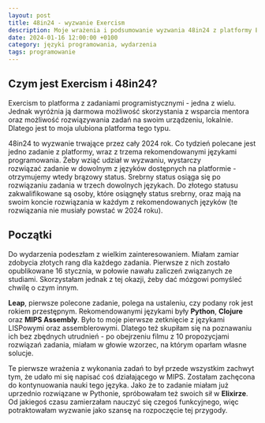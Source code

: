 ```yaml
---
layout: post
title: 48in24 - wyzwanie Exercism
description: Moje wrażenia i podsumowanie wyzwania 48in24 z platformy Exercism
date: 2024-01-16 12:00:00 +0100
category: języki programowania, wydarzenia
tags: programowanie
---
```


## Czym jest Exercism i 48in24?

Exercism to platforma z zadaniami programistycznymi - jedna z wielu. Jednak wyróżnia ją darmowa możliwość skorzystania z wsparcia mentora oraz możliwość rozwiązywania zadań na swoim urządzeniu, lokalnie. Dlatego jest to moja ulubiona platforma tego typu.

48in24 to wyzwanie trwające przez cały 2024 rok. Co tydzień polecane jest jedno zadanie z platformy, wraz z trzema rekomendowanymi językami programowania. Żeby wziąć udział w wyzwaniu, wystarczy rozwiązać zadanie w dowolnym z języków dostępnych na platformie - otrzymujemy wtedy brązowy status. Srebrny status osiąga się po rozwiązaniu zadania w trzech dowolnych językach. Do złotego statusu zakwalifikowane są osoby, które osiągnęły status srebrny, oraz mają na swoim koncie rozwiązania w każdym z rekomendowanych języków (te rozwiązania nie musiały powstać w 2024 roku).

## Początki

Do wydarzenia podeszłam z wielkim zainteresowaniem. Miałam zamiar zdobycia złotych rang dla każdego zadania. Pierwsze z nich zostało opublikowane 16 stycznia, w połowie nawału zaliczeń związanych ze studiami. Skorzystałam jednak z tej okazji, żeby dać mózgowi pomyśleć chwilę o czym innym.

**Leap**, pierwsze polecone zadanie, polega na ustaleniu, czy podany rok jest rokiem przestępnym. Rekomendowanymi językami były **Python**, **Clojure** oraz **MIPS Assembly**. Było to moje pierwsze zetknięcie z językami LISPowymi oraz assemblerowymi. Dlatego też skupiłam się na poznawaniu ich bez zbędnych utrudnień - po obejrzeniu filmu z 10 propozycjami rozwiązań zadania, miałam w głowie wzorzec, na którym oparłam własne solucje. 

Te pierwsze wrażenia z wykonania zadań to był przede wszystkim zachwyt tym, że udało mi się napisać coś działającego w MIPS. Zostałam zachęcona do kontynuowania nauki tego języka. Jako że to zadanie miałam już uprzednio rozwiązane w Pythonie, spróbowałam też swoich sił w **Elixirze**. Od jakiegoś czasu zamierzałam nauczyć się czegoś funkcyjnego, więc potraktowałam wyzwanie jako szansę na rozpoczęcie tej przygody.